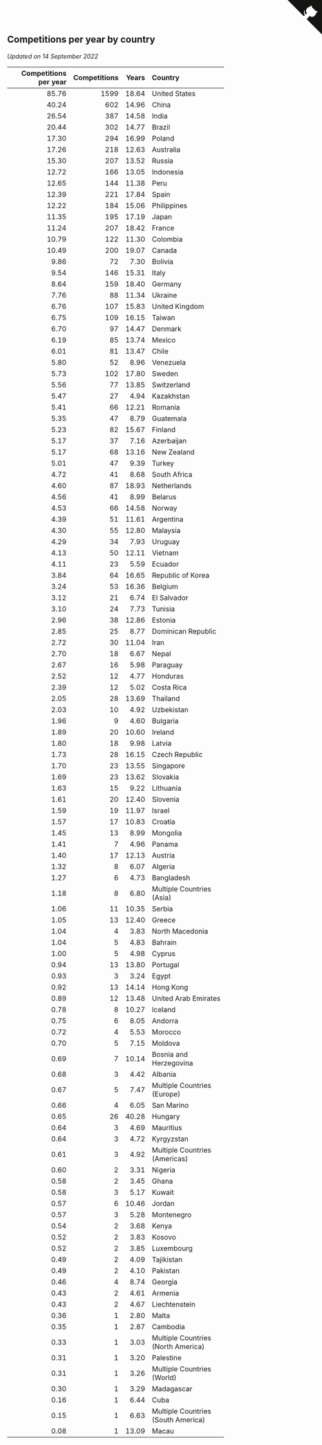 ## Competitions per year by country

*Updated on 14 September 2022*

| Competitions per year | Competitions | Years | Country |
| ---: | ---: | ---: | :--- |
| 85.76 | 1599 | 18.64 | United States |
| 40.24 | 602 | 14.96 | China |
| 26.54 | 387 | 14.58 | India |
| 20.44 | 302 | 14.77 | Brazil |
| 17.30 | 294 | 16.99 | Poland |
| 17.26 | 218 | 12.63 | Australia |
| 15.30 | 207 | 13.52 | Russia |
| 12.72 | 166 | 13.05 | Indonesia |
| 12.65 | 144 | 11.38 | Peru |
| 12.39 | 221 | 17.84 | Spain |
| 12.22 | 184 | 15.06 | Philippines |
| 11.35 | 195 | 17.19 | Japan |
| 11.24 | 207 | 18.42 | France |
| 10.79 | 122 | 11.30 | Colombia |
| 10.49 | 200 | 19.07 | Canada |
| 9.86 | 72 | 7.30 | Bolivia |
| 9.54 | 146 | 15.31 | Italy |
| 8.64 | 159 | 18.40 | Germany |
| 7.76 | 88 | 11.34 | Ukraine |
| 6.76 | 107 | 15.83 | United Kingdom |
| 6.75 | 109 | 16.15 | Taiwan |
| 6.70 | 97 | 14.47 | Denmark |
| 6.19 | 85 | 13.74 | Mexico |
| 6.01 | 81 | 13.47 | Chile |
| 5.80 | 52 | 8.96 | Venezuela |
| 5.73 | 102 | 17.80 | Sweden |
| 5.56 | 77 | 13.85 | Switzerland |
| 5.47 | 27 | 4.94 | Kazakhstan |
| 5.41 | 66 | 12.21 | Romania |
| 5.35 | 47 | 8.79 | Guatemala |
| 5.23 | 82 | 15.67 | Finland |
| 5.17 | 37 | 7.16 | Azerbaijan |
| 5.17 | 68 | 13.16 | New Zealand |
| 5.01 | 47 | 9.39 | Turkey |
| 4.72 | 41 | 8.68 | South Africa |
| 4.60 | 87 | 18.93 | Netherlands |
| 4.56 | 41 | 8.99 | Belarus |
| 4.53 | 66 | 14.58 | Norway |
| 4.39 | 51 | 11.61 | Argentina |
| 4.30 | 55 | 12.80 | Malaysia |
| 4.29 | 34 | 7.93 | Uruguay |
| 4.13 | 50 | 12.11 | Vietnam |
| 4.11 | 23 | 5.59 | Ecuador |
| 3.84 | 64 | 16.65 | Republic of Korea |
| 3.24 | 53 | 16.36 | Belgium |
| 3.12 | 21 | 6.74 | El Salvador |
| 3.10 | 24 | 7.73 | Tunisia |
| 2.96 | 38 | 12.86 | Estonia |
| 2.85 | 25 | 8.77 | Dominican Republic |
| 2.72 | 30 | 11.04 | Iran |
| 2.70 | 18 | 6.67 | Nepal |
| 2.67 | 16 | 5.98 | Paraguay |
| 2.52 | 12 | 4.77 | Honduras |
| 2.39 | 12 | 5.02 | Costa Rica |
| 2.05 | 28 | 13.69 | Thailand |
| 2.03 | 10 | 4.92 | Uzbekistan |
| 1.96 | 9 | 4.60 | Bulgaria |
| 1.89 | 20 | 10.60 | Ireland |
| 1.80 | 18 | 9.98 | Latvia |
| 1.73 | 28 | 16.15 | Czech Republic |
| 1.70 | 23 | 13.55 | Singapore |
| 1.69 | 23 | 13.62 | Slovakia |
| 1.63 | 15 | 9.22 | Lithuania |
| 1.61 | 20 | 12.40 | Slovenia |
| 1.59 | 19 | 11.97 | Israel |
| 1.57 | 17 | 10.83 | Croatia |
| 1.45 | 13 | 8.99 | Mongolia |
| 1.41 | 7 | 4.96 | Panama |
| 1.40 | 17 | 12.13 | Austria |
| 1.32 | 8 | 6.07 | Algeria |
| 1.27 | 6 | 4.73 | Bangladesh |
| 1.18 | 8 | 6.80 | Multiple Countries (Asia) |
| 1.06 | 11 | 10.35 | Serbia |
| 1.05 | 13 | 12.40 | Greece |
| 1.04 | 4 | 3.83 | North Macedonia |
| 1.04 | 5 | 4.83 | Bahrain |
| 1.00 | 5 | 4.98 | Cyprus |
| 0.94 | 13 | 13.80 | Portugal |
| 0.93 | 3 | 3.24 | Egypt |
| 0.92 | 13 | 14.14 | Hong Kong |
| 0.89 | 12 | 13.48 | United Arab Emirates |
| 0.78 | 8 | 10.27 | Iceland |
| 0.75 | 6 | 8.05 | Andorra |
| 0.72 | 4 | 5.53 | Morocco |
| 0.70 | 5 | 7.15 | Moldova |
| 0.69 | 7 | 10.14 | Bosnia and Herzegovina |
| 0.68 | 3 | 4.42 | Albania |
| 0.67 | 5 | 7.47 | Multiple Countries (Europe) |
| 0.66 | 4 | 6.05 | San Marino |
| 0.65 | 26 | 40.28 | Hungary |
| 0.64 | 3 | 4.69 | Mauritius |
| 0.64 | 3 | 4.72 | Kyrgyzstan |
| 0.61 | 3 | 4.92 | Multiple Countries (Americas) |
| 0.60 | 2 | 3.31 | Nigeria |
| 0.58 | 2 | 3.45 | Ghana |
| 0.58 | 3 | 5.17 | Kuwait |
| 0.57 | 6 | 10.46 | Jordan |
| 0.57 | 3 | 5.28 | Montenegro |
| 0.54 | 2 | 3.68 | Kenya |
| 0.52 | 2 | 3.83 | Kosovo |
| 0.52 | 2 | 3.85 | Luxembourg |
| 0.49 | 2 | 4.09 | Tajikistan |
| 0.49 | 2 | 4.10 | Pakistan |
| 0.46 | 4 | 8.74 | Georgia |
| 0.43 | 2 | 4.61 | Armenia |
| 0.43 | 2 | 4.67 | Liechtenstein |
| 0.36 | 1 | 2.80 | Malta |
| 0.35 | 1 | 2.87 | Cambodia |
| 0.33 | 1 | 3.03 | Multiple Countries (North America) |
| 0.31 | 1 | 3.20 | Palestine |
| 0.31 | 1 | 3.26 | Multiple Countries (World) |
| 0.30 | 1 | 3.29 | Madagascar |
| 0.16 | 1 | 6.44 | Cuba |
| 0.15 | 1 | 6.63 | Multiple Countries (South America) |
| 0.08 | 1 | 13.09 | Macau |


<a href="https://github.com/jonatanklosko/wca_statistics" class="github-corner" aria-label="View source on Github"><svg width="80" height="80" viewBox="0 0 250 250" style="fill:#151513; color:#fff; position: absolute; top: 0; border: 0; right: 0;" aria-hidden="true"><path d="M0,0 L115,115 L130,115 L142,142 L250,250 L250,0 Z"></path><path d="M128.3,109.0 C113.8,99.7 119.0,89.6 119.0,89.6 C122.0,82.7 120.5,78.6 120.5,78.6 C119.2,72.0 123.4,76.3 123.4,76.3 C127.3,80.9 125.5,87.3 125.5,87.3 C122.9,97.6 130.6,101.9 134.4,103.2" fill="currentColor" style="transform-origin: 130px 106px;" class="octo-arm"></path><path d="M115.0,115.0 C114.9,115.1 118.7,116.5 119.8,115.4 L133.7,101.6 C136.9,99.2 139.9,98.4 142.2,98.6 C133.8,88.0 127.5,74.4 143.8,58.0 C148.5,53.4 154.0,51.2 159.7,51.0 C160.3,49.4 163.2,43.6 171.4,40.1 C171.4,40.1 176.1,42.5 178.8,56.2 C183.1,58.6 187.2,61.8 190.9,65.4 C194.5,69.0 197.7,73.2 200.1,77.6 C213.8,80.2 216.3,84.9 216.3,84.9 C212.7,93.1 206.9,96.0 205.4,96.6 C205.1,102.4 203.0,107.8 198.3,112.5 C181.9,128.9 168.3,122.5 157.7,114.1 C157.9,116.9 156.7,120.9 152.7,124.9 L141.0,136.5 C139.8,137.7 141.6,141.9 141.8,141.8 Z" fill="currentColor" class="octo-body"></path></svg></a><style>.github-corner:hover .octo-arm{animation:octocat-wave 560ms ease-in-out}@keyframes octocat-wave{0%,100%{transform:rotate(0)}20%,60%{transform:rotate(-25deg)}40%,80%{transform:rotate(10deg)}}@media (max-width:500px){.github-corner:hover .octo-arm{animation:none}.github-corner .octo-arm{animation:octocat-wave 560ms ease-in-out}}</style>
